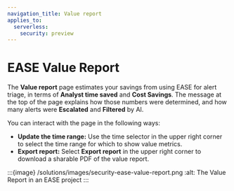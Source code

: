 ```yaml
---
navigation_title: Value report
applies_to:
  serverless:
    security: preview
---
```


# EASE Value Report

The **Value report** page estimates your savings from using EASE for alert triage, in terms of **Analyst time saved** and **Cost Savings**. The message at the top of the page explains how those numbers were determined, and how many alerts were **Escalated** and **Filtered** by AI. 

You can interact with the page in the following ways:

- **Update the time range:** Use the time selector in the upper right corner to select the time range for which to show value metrics.
- **Export report:** Select **Export report** in the upper right corner to download a sharable PDF of the value report.


:::{image} /solutions/images/security-ease-value-report.png
:alt: The Value Report in an EASE project
:::
